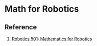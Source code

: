 # Math for Robotics


## Reference
1. [Robotics 501: Mathematics for Robotics](https://github.com/michiganrobotics/rob501)
